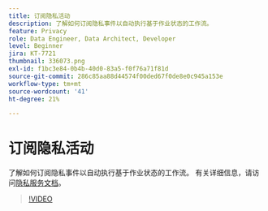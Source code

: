 ```yaml
---
title: 订阅隐私活动
description: 了解如何订阅隐私事件以自动执行基于作业状态的工作流。
feature: Privacy
role: Data Engineer, Data Architect, Developer
level: Beginner
jira: KT-7721
thumbnail: 336073.png
exl-id: f1bc3e84-0b4b-40d0-83a5-f0f76a71f81d
source-git-commit: 286c85aa88d44574f00ded67f0de8e0c945a153e
workflow-type: tm+mt
source-wordcount: '41'
ht-degree: 21%

---
```



# 订阅隐私活动

了解如何订阅隐私事件以自动执行基于作业状态的工作流。 有关详细信息，请访问[隐私服务文档](https://experienceleague.adobe.com/docs/experience-platform/privacy/home.html?lang=zh-Hans)。

>[!VIDEO](https://video.tv.adobe.com/v/336073?learn=on&enablevpops)

